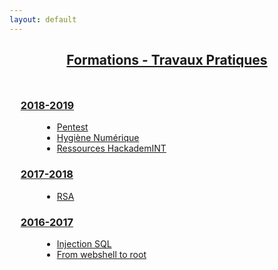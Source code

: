 ```yaml
---
layout: default
---
```


<!-- List  -->
<h2 align="center"><u><b>Formations - Travaux Pratiques</b></u></h2>
<div class="wrapper style1">
  <div class="container">
    <section class="section-custom">
      <h3>&nbsp;&nbsp;<u><b>2018-2019</b></u></h3>
      <ul style="margin-left: 3em; margin-right:3em">
	<li>
	  <a href="/TP/Pentest/tp_pentest1.pdf">Pentest</a><br />
	</li>
	<li>
	  <a href="/TP/Hygiene_Numerique/tp_hygiene_numerique.pdf">Hygiène Numérique</a><br />
	</li>
	<li>
	  <a href="/TP/Ressources/tp_ressources.pdf">Ressources HackademINT</a><br />
	</li>
      </ul>
    </section>
  </div>
</div>
<div class="wrapper style1">
  <div class="container">
    <section class="section-custom">
      <h3>&nbsp;&nbsp;<u><b>2017-2018</b></u></h3>
      <ul style="margin-left: 3em; margin-right:3em">
	<li>
	  <a href="/formations/rsa">RSA</a><br />
	</li>
      </ul>
    </section>
  </div>
</div>
<div class="wrapper style1">
  <div class="container">
    <section class="section-custom">
      <h3>&nbsp;&nbsp;<u><b>2016-2017</b></u></h3>
      <ul style="margin-left: 3em; margin-right:3em">
	<li>
	  <a href="/TP/InjectionSQL/InjectionSQL.pdf">Injection SQL</a><br />
	</li>
	<li>
	  <a href="/TP/post-exploitation.pdf">From webshell to root</a><br />
	</li>
	<!--
	<li>
	  <a href="/TP/stapler.pdf">From nothing to root</a><br />
	</li>
	-->
      </ul>
    </section>
  </div>
</div>

<style>
.section-custom { margin: 10px; padding: 0px}
h2 { margin-bottom: 50px; }
</style>
